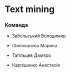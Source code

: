 # Text mining

### Команда

- Забельський Володимир

- Шиповалова Марина

- Тагільцев Дмитро

- Карпішенко Анастасія
